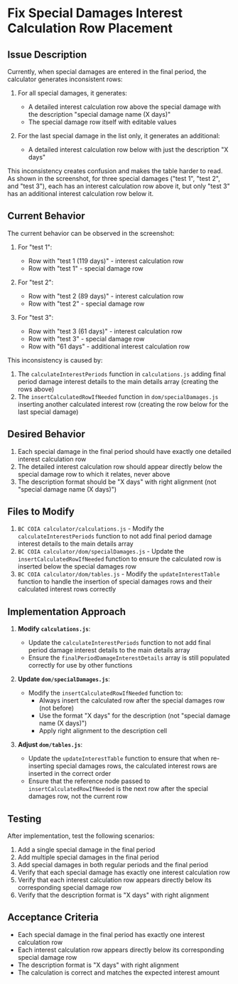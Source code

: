 # Fix Special Damages Interest Calculation Row Placement

## Issue Description

Currently, when special damages are entered in the final period, the calculator generates inconsistent rows:

1. For all special damages, it generates:
   - A detailed interest calculation row above the special damage with the description "special damage name (X days)"
   - The special damage row itself with editable values

2. For the last special damage in the list only, it generates an additional:
   - A detailed interest calculation row below with just the description "X days"

This inconsistency creates confusion and makes the table harder to read. As shown in the screenshot, for three special damages ("test 1", "test 2", and "test 3"), each has an interest calculation row above it, but only "test 3" has an additional interest calculation row below it.

## Current Behavior

The current behavior can be observed in the screenshot:

1. For "test 1":
   - Row with "test 1 (119 days)" - interest calculation row
   - Row with "test 1" - special damage row

2. For "test 2":
   - Row with "test 2 (89 days)" - interest calculation row
   - Row with "test 2" - special damage row

3. For "test 3":
   - Row with "test 3 (61 days)" - interest calculation row
   - Row with "test 3" - special damage row
   - Row with "61 days" - additional interest calculation row

This inconsistency is caused by:
1. The `calculateInterestPeriods` function in `calculations.js` adding final period damage interest details to the main details array (creating the rows above)
2. The `insertCalculatedRowIfNeeded` function in `dom/specialDamages.js` inserting another calculated interest row (creating the row below for the last special damage)

## Desired Behavior

1. Each special damage in the final period should have exactly one detailed interest calculation row
2. The detailed interest calculation row should appear directly below the special damage row to which it relates, never above
3. The description format should be "X days" with right alignment (not "special damage name (X days)")

## Files to Modify

1. `BC COIA calculator/calculations.js` - Modify the `calculateInterestPeriods` function to not add final period damage interest details to the main details array
2. `BC COIA calculator/dom/specialDamages.js` - Update the `insertCalculatedRowIfNeeded` function to ensure the calculated row is inserted below the special damages row
3. `BC COIA calculator/dom/tables.js` - Modify the `updateInterestTable` function to handle the insertion of special damages rows and their calculated interest rows correctly

## Implementation Approach

1. **Modify `calculations.js`**:
   - Update the `calculateInterestPeriods` function to not add final period damage interest details to the main details array
   - Ensure the `finalPeriodDamageInterestDetails` array is still populated correctly for use by other functions

2. **Update `dom/specialDamages.js`**:
   - Modify the `insertCalculatedRowIfNeeded` function to:
     - Always insert the calculated row after the special damages row (not before)
     - Use the format "X days" for the description (not "special damage name (X days)")
     - Apply right alignment to the description cell

3. **Adjust `dom/tables.js`**:
   - Update the `updateInterestTable` function to ensure that when re-inserting special damages rows, the calculated interest rows are inserted in the correct order
   - Ensure that the reference node passed to `insertCalculatedRowIfNeeded` is the next row after the special damages row, not the current row

## Testing

After implementation, test the following scenarios:
1. Add a single special damage in the final period
2. Add multiple special damages in the final period
3. Add special damages in both regular periods and the final period
4. Verify that each special damage has exactly one interest calculation row
5. Verify that each interest calculation row appears directly below its corresponding special damage row
6. Verify that the description format is "X days" with right alignment

## Acceptance Criteria

- Each special damage in the final period has exactly one interest calculation row
- Each interest calculation row appears directly below its corresponding special damage row
- The description format is "X days" with right alignment
- The calculation is correct and matches the expected interest amount

